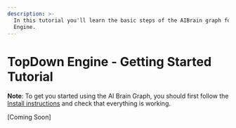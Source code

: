 ```yaml
---
description: >-
  In this tutorial you'll learn the basic steps of the AIBrain graph for TopDown
  Engine.
---
```


# TopDown Engine - Getting Started Tutorial

**Note**: To get you started using the AI Brain Graph, you should first follow the [Install instructions](../install-instructions.md) and check that everything is working.

\[Coming Soon\]



